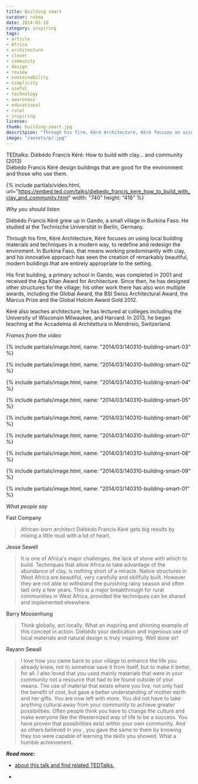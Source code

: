 ```yaml
---
title: Building smart
curator: rokma
date: 2014-03-10
category: inspiring
tags:
- article
- Africa
- architecture
- clever
- community
- design
- review
- sustainability
- simplicity
- useful
- technology
- awareness
- educational
- rural
- inspiring
license:
thumb: building-smart.jpg
descritpion: "Through his firm, Kéré Architecture, Kéré focuses on using local building materials and techniques in a modern way, to redefine and redesign the enviroment. In Burkina Faso, that means working predominantly with clay, and his innovative approach has seen the creation of remarkably beautiful, modern buildings that are entirely appropriate to the setting."
image: "/assets/p/.jpg"
---
```


TEDtalks: Diébédo Francis Kéré: How to build with clay... and community (2013)  
Diébédo Francis Kéré design buildings that are good for the environment and those who use them.

{% include partials/video.html, url="https://embed.ted.com/talks/diebedo_francis_kere_how_to_build_with_clay_and_community.html" width: "740" height: "416" %}

_Why you should listen_

Diébédo Francis Kéré grew up in Gando, a small village in Burkina Faso. He studied at the Technische Universität in Berlin, Germany.

Through his firm, Kéré Architecture, Kéré focuses on using local building materials and techniques in a modern way, to redefine and redesign the enviroment. In Burkina Faso, that means working predominantly with clay, and his innovative approach has seen the creation of remarkably beautiful, modern buildings that are entirely appropriate to the setting.

His first building, a primary school in Gando, was completed in 2001 and received the Aga Khan Award for Architecture. Since then, he has designed other structures for the village; his other work there has also won multiple awards, including the Global Award, the BSI Swiss Architectural Award, the Marcus Prize and the Global Holcim Award Gold 2012.

Kéré also teaches architecture; he has lectured at colleges including the University of Wisconsin Milwaukee, and Harvard. In 2013, he began teaching at the Accademia di Architettura in Mendrisio, Switzerland.


_Frames from the video_


{% include partials/image.html, name: "2014/03/140310-building-smart-03" %}

{% include partials/image.html, name: "2014/03/140310-building-smart-02" %}

{% include partials/image.html, name: "2014/03/140310-building-smart-04" %}

{% include partials/image.html, name: "2014/03/140310-building-smart-05" %}

{% include partials/image.html, name: "2014/03/140310-building-smart-06" %}

{% include partials/image.html, name: "2014/03/140310-building-smart-07" %}

{% include partials/image.html, name: "2014/03/140310-building-smart-08" %}

{% include partials/image.html, name: "2014/03/140310-building-smart-09" %}

{% include partials/image.html, name: "2014/03/140310-building-smart-01" %}

_What people say_

Fast Company

<blockquote>African-born architect Diébédo Francis Kéré gets big results by mixing a little mud with a lot of heart.</blockquote>

Jesse Sewell

<blockquote>It is one of Africa's major challenges, the lack of stone with which to build. Techniques that allow Africa to take advantage of the abundance of clay, is nothing short of a miracle. Native structures in West Africa are beautiful, very carefully and skillfully built. However they are not able to withstand the punishing rainy season and often last only a few years. This is a major breakthrough for rural communities in West Africa, provided the techniques can be shared and implemented elsewhere. </blockquote>

Barry Moosenhung

<blockquote>Think globally, act locally. What an inspiring and shinning example of this concept in action. Diébédo your dedication and ingenious use of local materials and natural design is truly inspiring. Well done sir! </blockquote>

Rayann Sewall

<blockquote>I love how you came back to your village to enhance the life you already knew, not to somehow save it from itself, but to make it better, for all. I also loved that you used mainly materials that were in your community not a resource that had to be found outside of your means. The use of material that exists where you live, not only had the benefit of cost, but gave a better understanding of mother earth and her gifts. You are now left with more. You did not have to take anything cultural away from your community to achieve greater possibilities. Often people think you have to change the culture and make everyone like the Westernized way of life to be a success. You have proven that possibilities exist within your own community. And as others believed in you , you gave the same to them by knowing they too were capable of learning the skills you showed. What a humble achievement.
</blockquote>



_**Read more:**_

- <a href="http://www.ted.com/talks/diebedo_francis_kere_how_to_build_with_clay_and_community"  >about this talk and find related TEDTalks.</a>

- &nbsp;
